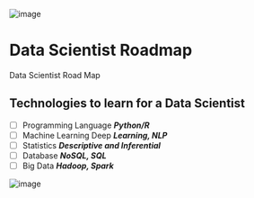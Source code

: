 ![image](https://github.com/SharvinKumarArumugam/Roadmap_DataScientist/assets/93881528/f20697f9-ebdc-44f0-a43f-b473e2ac50c1)

# Data Scientist Roadmap


Data Scientist Road Map

## Technologies to learn for a Data Scientist 

- [ ] Programming Language ***Python/R***
- [ ] Machine Learning Deep ***Learning, NLP*** 
- [ ] Statistics ***Descriptive and Inferential***
- [ ] Database ***NoSQL, SQL*** 
- [ ] Big Data ***Hadoop, Spark***

![image](https://github.com/SharvinKumarArumugam/Roadmap_DataScientist/assets/93881528/aafbb3e1-3a62-478d-8a7c-c33e9519124c)
